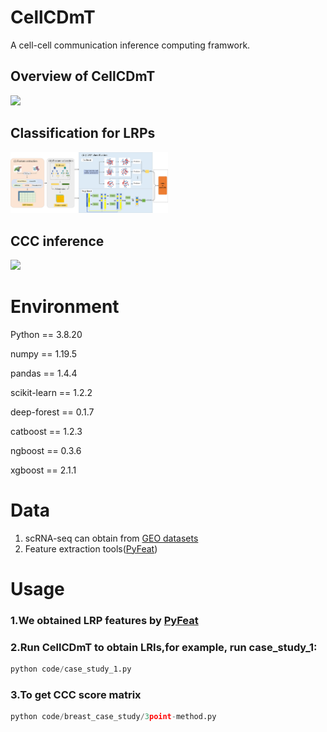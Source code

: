 # CellCDmT
A cell-cell communication inference computing framwork.

## Overview of CellCDmT

<img src="https://github.com/wallwei/CellCDmT/blob/9fed3e871cfdff2ddd9a7656da6dfc9c7f634d9f/simple_flowchat.png" width = 50%>

## Classification for LRPs

<img src="https://github.com/wallwei/CellCDmT/blob/9fed3e871cfdff2ddd9a7656da6dfc9c7f634d9f/classifier.png" width = 50%>

## CCC inference

<img src="https://github.com/wallwei/CellCDmT/blob/9fed3e871cfdff2ddd9a7656da6dfc9c7f634d9f/flowchart_CCC.png" width = 50%>


# Environment
Python == 3.8.20

numpy == 1.19.5

pandas == 1.4.4

scikit-learn == 1.2.2

deep-forest == 0.1.7

catboost == 1.2.3

ngboost == 0.3.6

xgboost == 2.1.1

# Data
1. scRNA-seq can obtain from [GEO datasets](https://www.ncbi.nlm.nih.gov/gds)
2. Feature extraction tools([PyFeat](https://github.com/mrzResearchArena/PyFeat))

# Usage

### 1.We obtained LRP features by [PyFeat](https://github.com/mrzResearchArena/PyFeat)

### 2.Run CellCDmT to obtain LRIs,for example, run case_study_1:
```python
python code/case_study_1.py
```

### 3.To get CCC score matrix
```python
python code/breast_case_study/3point-method.py
```
